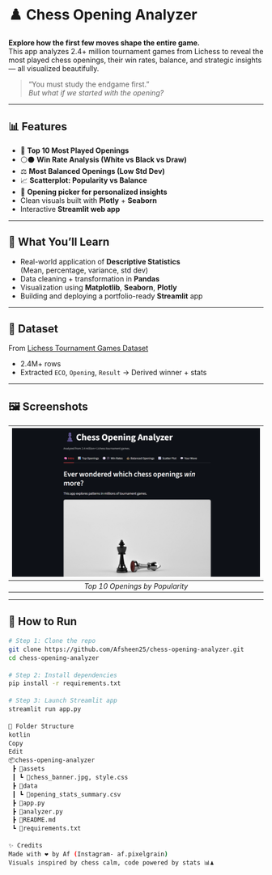 
# ♟️ Chess Opening Analyzer

**Explore how the first few moves shape the entire game.**  
This app analyzes 2.4+ million tournament games from Lichess to reveal the most played chess openings, their win rates, balance, and strategic insights — all visualized beautifully.

> “You must study the endgame first.”  
> *But what if we started with the opening?*

---

## 📊 Features

- 📌 **Top 10 Most Played Openings**  
- ⚪⚫ **Win Rate Analysis (White vs Black vs Draw)**  
- ⚖️ **Most Balanced Openings (Low Std Dev)**  
- 📈 **Scatterplot: Popularity vs Balance**  
- 🧠 **Opening picker for personalized insights**  
- Clean visuals built with **Plotly** + **Seaborn**  
- Interactive **Streamlit web app**

---

## 🧠 What You’ll Learn

- Real-world application of **Descriptive Statistics**  
  (Mean, percentage, variance, std dev)  
- Data cleaning + transformation in **Pandas**  
- Visualization using **Matplotlib**, **Seaborn**, **Plotly**  
- Building and deploying a portfolio-ready **Streamlit** app

---

## 📁 Dataset

From [Lichess Tournament Games Dataset](https://www.kaggle.com/datasets/lichess/tournament-chess-games)  
- 2.4M+ rows  
- Extracted `ECO`, `Opening`, `Result` → Derived winner + stats

---

## 🖼️ Screenshots

| ![screenshot](assets/tab1.png) |
|:--:|
| *Top 10 Openings by Popularity* |

---

## 🚀 How to Run

```bash
# Step 1: Clone the repo
git clone https://github.com/Afsheen25/chess-opening-analyzer.git
cd chess-opening-analyzer

# Step 2: Install dependencies
pip install -r requirements.txt

# Step 3: Launch Streamlit app
streamlit run app.py

🧩 Folder Structure
kotlin
Copy
Edit
📦chess-opening-analyzer
 ┣ 📂assets
 ┃ ┗ 📄chess_banner.jpg, style.css
 ┣ 📂data
 ┃ ┗ 📄opening_stats_summary.csv
 ┣ 📄app.py
 ┣ 📄analyzer.py
 ┣ 📄README.md
 ┗ 📄requirements.txt

✨ Credits
Made with ❤️ by Af (Instagram- af.pixelgrain)
Visuals inspired by chess calm, code powered by stats 📊♟️
